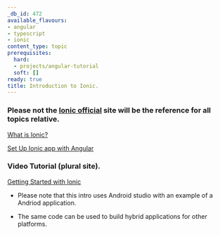 ```yaml
---
_db_id: 472
available_flavours:
- angular
- typescript
- ionic
content_type: topic
prerequisites:
  hard:
  - projects/angular-tutorial
  soft: []
ready: true
title: Introduction to Ionic.
---
```


### Please not the [Ionic official](https://ionicframework.com/docs) site will be the reference for all topics relative.

[What is Ionic?](https://ionicframework.com/docs)

[Set Up Ionic app with Angular](https://ionicframework.com/docs/angular/your-first-app)

### Video Tutorial (plural site).

[Getting Started with Ionic](https://app.pluralsight.com/library/courses/ionic-getting-started/table-of-contents)

- Please note that this intro uses Android studio with an example of a Andriod application.

- The same code can be used to build hybrid applications for other platforms.